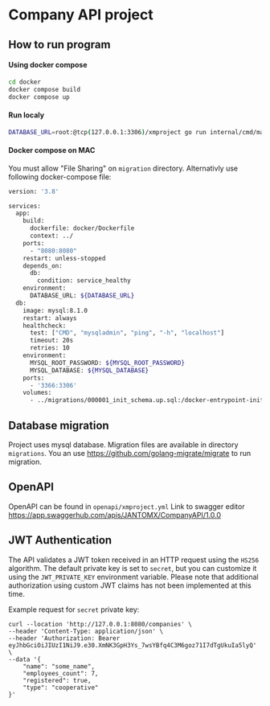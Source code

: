 # Company API project


## How to run program

#### Using docker compose
```sh
cd docker
docker compose build
docker compose up
```

#### Run localy
```sh
DATABASE_URL=root:@tcp(127.0.0.1:3306)/xmproject go run internal/cmd/main.go 
```

#### Docker compose on MAC
You must allow "File Sharing" on `migration` directory. Alternativly use following docker-compose file:
```sh
version: '3.8'

services:
  app:
    build:
      dockerfile: docker/Dockerfile
      context: ../
    ports:
      - "8080:8080"
    restart: unless-stopped
    depends_on: 
      db:
        condition: service_healthy
    environment:
      DATABASE_URL: ${DATABASE_URL}
  db:
    image: mysql:8.1.0
    restart: always
    healthcheck:
      test: ["CMD", "mysqladmin", "ping", "-h", "localhost"]
      timeout: 20s
      retries: 10
    environment:
      MYSQL_ROOT_PASSWORD: ${MYSQL_ROOT_PASSWORD}
      MYSQL_DATABASE: ${MYSQL_DATABASE}
    ports:
      - '3366:3306'
    volumes:
      - ../migrations/000001_init_schema.up.sql:/docker-entrypoint-initdb.d/000001_init_schema.up.sql
```

## Database migration
Project uses mysql database. Migration files are available in directory `migrations`.
You an use https://github.com/golang-migrate/migrate to run migration.

## OpenAPI 
OpenAPI can be found in `openapi/xmproject.yml`
Link to swagger editor https://app.swaggerhub.com/apis/JANTOMX/CompanyAPI/1.0.0

## JWT Authentication
The API validates a JWT token received in an HTTP request using the `HS256` algorithm. The default private key is set to `secret`, but you can customize it using the `JWT_PRIVATE_KEY` environment variable. Please note that additional authorization using custom JWT claims has not been implemented at this time.

Example request for `secret` private key:
```
curl --location 'http://127.0.0.1:8080/companies' \
--header 'Content-Type: application/json' \
--header 'Authorization: Bearer eyJhbGciOiJIUzI1NiJ9.e30.XmNK3GpH3Ys_7wsYBfq4C3M6goz71I7dTgUkuIa5lyQ' \
--data '{
    "name": "some_name",
    "employees_count": 7,
    "registered": true,
    "type": "cooperative"
}'
```

